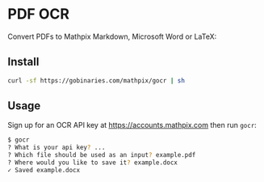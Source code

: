 # PDF OCR

Convert PDFs to Mathpix Markdown, Microsoft Word or LaTeX:

## Install

```sh
curl -sf https://gobinaries.com/mathpix/gocr | sh
```

## Usage

Sign up for an OCR API key at https://accounts.mathpix.com then run `gocr`:

```sh
$ gocr
? What is your api key? ...
? Which file should be used as an input? example.pdf
? Where would you like to save it? example.docx
✓ Saved example.docx
```
